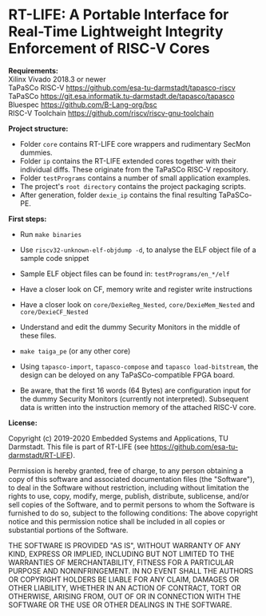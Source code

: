 # RT-LIFE: A Portable Interface for Real-Time Lightweight Integrity Enforcement of RISC-V Cores


**Requirements:**   
Xilinx Vivado 2018.3 or newer  
TaPaSCo RISC-V https://github.com/esa-tu-darmstadt/tapasco-riscv  
TaPaSCo https://git.esa.informatik.tu-darmstadt.de/tapasco/tapasco  
Bluespec https://github.com/B-Lang-org/bsc  
RISC-V Toolchain https://github.com/riscv/riscv-gnu-toolchain  

**Project structure:**   
- Folder `core` contains RT-LIFE core wrappers and rudimentary SecMon dummies.  
- Folder `ip` contains the RT-LIFE extended cores together with their individual diffs. These originate from the TaPaSCo RISC-V repository.  
- Folder `testPrograms` contains a number of small application examples.  
- The project's `root directory` contains the project packaging scripts.  
- After generation, folder `dexie_ip` contains the final resulting TaPaSCo-PE.  

**First steps:**  
- Run `make binaries`    
- Use `riscv32-unknown-elf-objdump -d`, to analyse the ELF object file of a sample code snippet    
- Sample ELF object files can be found in: `testPrograms/en_*/elf`    
- Have a closer look on CF, memory write and register write instructions  

- Have a closer look on `core/DexieReg_Nested`, `core/DexieMem_Nested` and `core/DexieCF_Nested`
- Understand and edit the dummy Security Monitors in the middle of these files.

- `make taiga_pe` (or any other core)
- Using `tapasco-import`, `tapasco-compose` and `tapasco load-bitstream`, the design can be deloyed on any TaPaSCo-compatible FPGA board.

- Be aware, that the first 16 words (64 Bytes) are configuration input for the dummy Security Monitors (currently not interpreted). Subsequent data is written into the instruction memory of the attached RISC-V core.

**License:**

Copyright (c) 2019-2020 Embedded Systems and Applications, TU Darmstadt.
This file is part of RT-LIFE
(see https://github.com/esa-tu-darmstadt/RT-LIFE).

Permission is hereby granted, free of charge, to any person obtaining
a copy of this software and associated documentation files (the "Software"),
to deal in the Software without restriction, including without limitation
the rights to use, copy, modify, merge, publish, distribute, sublicense,
and/or sell copies of the Software, and to permit persons to whom the
Software is furnished to do so, subject to the following conditions:
The above copyright notice and this permission notice shall be included
in all copies or substantial portions of the Software.  

THE SOFTWARE IS PROVIDED "AS IS", WITHOUT WARRANTY OF ANY KIND, EXPRESS OR
IMPLIED, INCLUDING BUT NOT LIMITED TO THE WARRANTIES OF MERCHANTABILITY,
FITNESS FOR A PARTICULAR PURPOSE AND NONINFRINGEMENT. IN NO EVENT SHALL
THE AUTHORS OR COPYRIGHT HOLDERS BE LIABLE FOR ANY CLAIM, DAMAGES OR OTHER LIABILITY, WHETHER IN AN ACTION OF CONTRACT, TORT OR OTHERWISE, ARISING FROM, OUT OF OR IN CONNECTION WITH THE SOFTWARE OR THE USE OR OTHER DEALINGS IN THE SOFTWARE.
